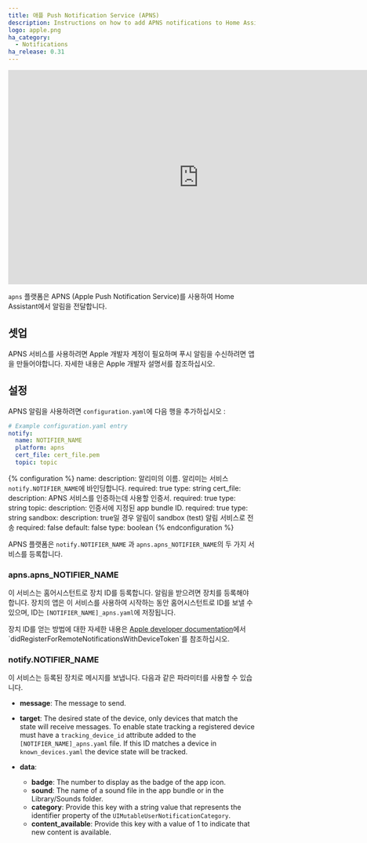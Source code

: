 ```yaml
---
title: 애플 Push Notification Service (APNS)
description: Instructions on how to add APNS notifications to Home Assistant.
logo: apple.png
ha_category:
  - Notifications
ha_release: 0.31
---
```


<div class='videoWrapper'>
<iframe width="776" height="437" src="https://www.youtube.com/embed/qNUU3vBffvc" frameborder="0" allow="accelerometer; autoplay; encrypted-media; gyroscope; picture-in-picture" allowfullscreen></iframe>
</div>

`apns` 플랫폼은 APNS (Apple Push Notification Service)를 사용하여 Home Assistant에서 알림을 전달합니다.

## 셋업

APNS 서비스를 사용하려면 Apple 개발자 계정이 필요하며 푸시 알림을 수신하려면 앱을 만들어야합니다. 자세한 내용은 Apple 개발자 설명서를 참조하십시오.

## 설정

APNS 알림을 사용하려면 `configuration.yaml`에 다음 행을 추가하십시오  :

```yaml
# Example configuration.yaml entry
notify:
  name: NOTIFIER_NAME
  platform: apns
  cert_file: cert_file.pem
  topic: topic
```

{% configuration %}
name:
  description: 알리미의 이름. 알리미는 서비스 `notify.NOTIFIER_NAME`에 바인딩합니다.
  required: true
  type: string
cert_file:
  description: APNS 서비스를 인증하는데 사용할 인증서.
  required: true
  type: string
topic:
  description: 인증서에 지정된 app bundle ID.
  required: true
  type: string
sandbox:
  description: true일 경우 알림이 sandbox (test) 알림 서비스로 전송
  required: false
  default: false
  type: boolean
{% endconfiguration %}

APNS 플랫폼은 `notify.NOTIFIER_NAME` 과 `apns.apns_NOTIFIER_NAME`의 두 가지 서비스를 등록합니다.

### apns.apns_NOTIFIER_NAME

이 서비스는 홈어시스턴트로 장치 ID를 등록합니다. 알림을 받으려면 장치를 등록해야합니다. 장치의 앱은 이 서비스를 사용하여 시작하는 동안 홈어시스턴트로 ID를 보낼 수 있으며, ID는 `[NOTIFIER_NAME]_apns.yaml`에 저장됩니다.

장치 ID를 얻는 방법에 대한 자세한 내용은 [Apple developer documentation](https://developer.apple.com/library/ios/documentation/UIKit/Reference/UIApplicationDelegate_Protocol/#//apple_ref/occ/intfm/UIApplicationDelegate/application:didRegisterForRemoteNotificationsWithDeviceToken:)에서 `didRegisterForRemoteNotificationsWithDeviceToken`를 참조하십시오.

### notify.NOTIFIER_NAME

이 서비스는 등록된 장치로 메시지를 보냅니다. 다음과 같은 파라미터를 사용할 수 있습니다.

- **message**: The message to send.

- **target**: The desired state of the device, only devices that match the state will receive messages. To enable state tracking a registered device must have a `tracking_device_id` attribute added to the `[NOTIFIER_NAME]_apns.yaml` file. If this ID matches a device in `known_devices.yaml` the device state will be tracked.

- **data**:
  * **badge**: The number to display as the badge of the app icon.
  * **sound**: The name of a sound file in the app bundle or in the Library/Sounds folder.
  * **category**: Provide this key with a string value that represents the identifier property of the `UIMutableUserNotificationCategory`.
  * **content_available**: Provide this key with a value of 1 to indicate that new content is available.
